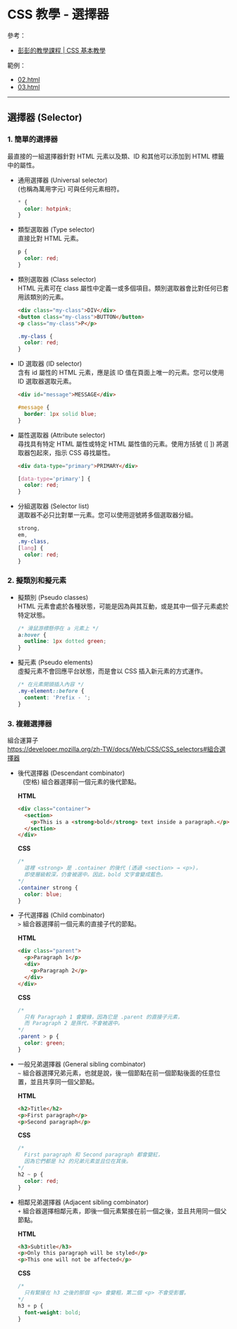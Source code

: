 # CSS 教學 - 選擇器

參考：
* [彭彭的教學課程 | CSS 基本教學](https://docs.google.com/presentation/d/1dY4PyAzQA-3_pXnGzFHRY1TOSqtcFtR33T6AjtEt7wU/edit?usp=sharing)

範例：
* [02.html](../demo/02.html)
* [03.html](../demo/03.html)

---

## 選擇器 (Selector)
### 1. 簡單的選擇器
最直接的一組選擇器針對 HTML 元素以及類、ID 和其他可以添加到 HTML 標籤中的屬性。

* 通用選擇器 (Universal selector)  
  (也稱為萬用字元) 可與任何元素相符。
  ```css
  * {
    color: hotpink;
  }
  ```

* 類型選取器 (Type selector)  
  直接比對 HTML 元素。
  ```css
  p {
    color: red;
  }
  ```

* 類別選取器 (Class selector)    
  HTML 元素可在 class 屬性中定義一或多個項目。類別選取器會比對任何已套用該類別的元素。
  ```html
  <div class="my-class">DIV</div>
  <button class="my-class">BUTTON</button>
  <p class="my-class">P</p>
  ```
  ```css
  .my-class {
    color: red;
  }
  ```

* ID 選取器 (ID selector)  
  含有 id 屬性的 HTML 元素，應是該 ID 值在頁面上唯一的元素。您可以使用 ID 選取器選取元素。
  ```html
  <div id="message">MESSAGE</div>
  ```
  ```css
  #message {
    border: 1px solid blue;
  }
  ```

* 屬性選取器 (Attribute selector)  
  尋找具有特定 HTML 屬性或特定 HTML 屬性值的元素。使用方括號 ([ ]) 將選取器包起來，指示 CSS 尋找屬性。
  ```html
  <div data-type="primary">PRIMARY</div>
  ```
  ```css
  [data-type='primary'] {
    color: red;
  }
  ```

* 分組選取器 (Selector list)  
  選取器不必只比對單一元素。您可以使用逗號將多個選取器分組。
  ```css
  strong,
  em,
  .my-class,
  [lang] {
    color: red;
  }
  ```

### 2. 擬類別和擬元素
* 擬類別 (Pseudo classes)  
  HTML 元素會處於各種狀態，可能是因為與其互動，或是其中一個子元素處於特定狀態。
  ```css
  /* 滑鼠游標懸停在 a 元素上 */
  a:hover {
    outline: 1px dotted green;
  }
  ```

* 擬元素 (Pseudo elements)  
  虛擬元素不會回應平台狀態，而是會以 CSS 插入新元素的方式運作。
  ```css
  /* 在元素開頭插入內容 */
  .my-element::before {
    content: 'Prefix - ';
  }
  ```

### 3. 複雜選擇器
組合運算子  
https://developer.mozilla.org/zh-TW/docs/Web/CSS/CSS_selectors#組合選擇器

* 後代選擇器 (Descendant combinator)  
  ` ` (空格) 組合器選擇前一個元素的後代節點。

  **HTML**
  ```html
  <div class="container">
    <section>
      <p>This is a <strong>bold</strong> text inside a paragraph.</p>
    </section>
  </div>
  ```
  **CSS**
  ```css
  /*
    這裡 <strong> 是 .container 的後代 (透過 <section> → <p>)，
    即使層級較深，仍會被選中。因此，bold 文字會變成藍色。
  */
  .container strong {
    color: blue;
  }
  ```

* 子代選擇器 (Child combinator)  
  `>` 組合器選擇前一個元素的直接子代的節點。

  **HTML**
  ```html
  <div class="parent">
    <p>Paragraph 1</p>
    <div>
      <p>Paragraph 2</p>
    </div>
  </div>
  ```
  **CSS**
  ```css
  /* 
    只有 Paragraph 1 會變綠，因為它是 .parent 的直接子元素，
    而 Paragraph 2 是孫代，不會被選中。 
  */
  .parent > p {
    color: green;
  }
  ```

* 一般兄弟選擇器 (General sibling combinator)  
  `~` 組合器選擇兄弟元素，也就是說，後一個節點在前一個節點後面的任意位置，並且共享同一個父節點。

  **HTML**
  ```html
  <h2>Title</h2>
  <p>First paragraph</p>
  <p>Second paragraph</p>
  ```
  **CSS**
  ```css
  /* 
    First paragraph 和 Second paragraph 都會變紅，
    因為它們都是 h2 的兄弟元素並且位在其後。
  */
  h2 ~ p {
    color: red;
  }
  ```

* 相鄰兄弟選擇器 (Adjacent sibling combinator)  
  `+` 組合器選擇相鄰元素，即後一個元素緊接在前一個之後，並且共用同一個父節點。

  **HTML**
  ```html
  <h3>Subtitle</h3>
  <p>Only this paragraph will be styled</p>
  <p>This one will not be affected</p>
  ```
  **CSS**
  ```css
  /* 
    只有緊接在 h3 之後的那個 <p> 會變粗，第二個 <p> 不會受影響。
  */
  h3 + p {
    font-weight: bold;
  }
  ```
